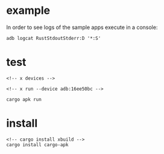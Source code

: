 # example
In order to see logs of the sample apps execute in a console:
```
adb logcat RustStdoutStderr:D '*:S'
```

# test
```
<!-- x devices -->

<!-- x run --device adb:16ee50bc -->

cargo apk run
```

# install
```
<!-- cargo install xbuild -->
cargo install cargo-apk
```
